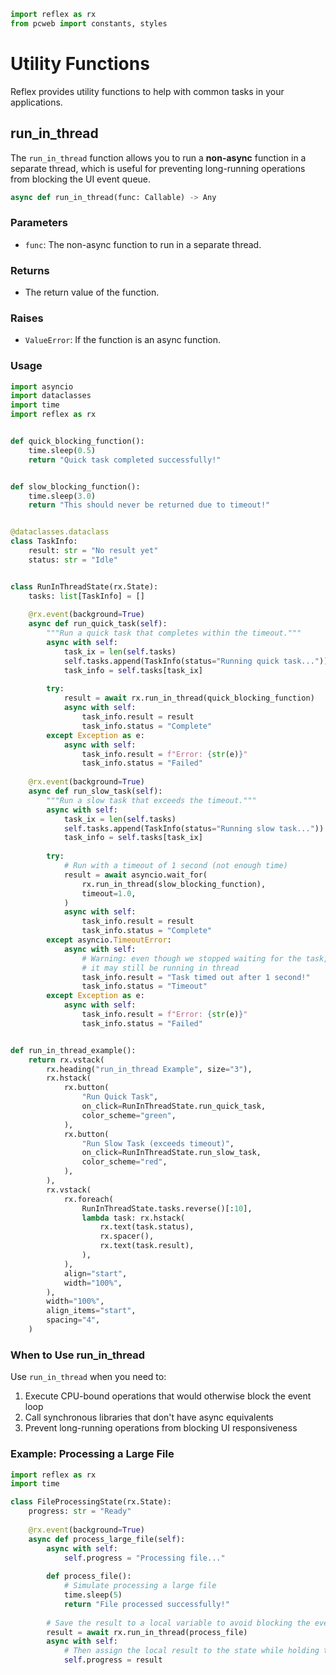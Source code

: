 ```python exec
import reflex as rx
from pcweb import constants, styles
```

# Utility Functions

Reflex provides utility functions to help with common tasks in your applications.

## run_in_thread

The `run_in_thread` function allows you to run a **non-async** function in a separate thread, which is useful for preventing long-running operations from blocking the UI event queue.

```python
async def run_in_thread(func: Callable) -> Any
```

### Parameters

- `func`: The non-async function to run in a separate thread.

### Returns

- The return value of the function.

### Raises

- `ValueError`: If the function is an async function.

### Usage

```python demo exec id=run_in_thread_demo
import asyncio
import dataclasses
import time
import reflex as rx


def quick_blocking_function():
    time.sleep(0.5)
    return "Quick task completed successfully!"


def slow_blocking_function():
    time.sleep(3.0)
    return "This should never be returned due to timeout!"


@dataclasses.dataclass
class TaskInfo:
    result: str = "No result yet"
    status: str = "Idle"


class RunInThreadState(rx.State):
    tasks: list[TaskInfo] = []
    
    @rx.event(background=True)
    async def run_quick_task(self):
        """Run a quick task that completes within the timeout."""
        async with self:
            task_ix = len(self.tasks)
            self.tasks.append(TaskInfo(status="Running quick task..."))
            task_info = self.tasks[task_ix]
        
        try:
            result = await rx.run_in_thread(quick_blocking_function)
            async with self:
                task_info.result = result
                task_info.status = "Complete"
        except Exception as e:
            async with self:
                task_info.result = f"Error: {str(e)}"
                task_info.status = "Failed"
    
    @rx.event(background=True)
    async def run_slow_task(self):
        """Run a slow task that exceeds the timeout."""
        async with self:
            task_ix = len(self.tasks)
            self.tasks.append(TaskInfo(status="Running slow task..."))
            task_info = self.tasks[task_ix]
        
        try:
            # Run with a timeout of 1 second (not enough time)
            result = await asyncio.wait_for(
                rx.run_in_thread(slow_blocking_function),
                timeout=1.0,
            )
            async with self:
                task_info.result = result
                task_info.status = "Complete"
        except asyncio.TimeoutError:
            async with self:
                # Warning: even though we stopped waiting for the task,
                # it may still be running in thread
                task_info.result = "Task timed out after 1 second!"
                task_info.status = "Timeout"
        except Exception as e:
            async with self:
                task_info.result = f"Error: {str(e)}"
                task_info.status = "Failed"


def run_in_thread_example():
    return rx.vstack(
        rx.heading("run_in_thread Example", size="3"),
        rx.hstack(
            rx.button(
                "Run Quick Task",
                on_click=RunInThreadState.run_quick_task,
                color_scheme="green",
            ),
            rx.button(
                "Run Slow Task (exceeds timeout)",
                on_click=RunInThreadState.run_slow_task,
                color_scheme="red",
            ),
        ),
        rx.vstack(
            rx.foreach(
                RunInThreadState.tasks.reverse()[:10],
                lambda task: rx.hstack(
                    rx.text(task.status),
                    rx.spacer(),
                    rx.text(task.result),
                ),
            ),
            align="start",
            width="100%",
        ),
        width="100%",
        align_items="start",
        spacing="4",
    )
```

### When to Use run_in_thread

Use `run_in_thread` when you need to:

1. Execute CPU-bound operations that would otherwise block the event loop
2. Call synchronous libraries that don't have async equivalents
3. Prevent long-running operations from blocking UI responsiveness

### Example: Processing a Large File

```python
import reflex as rx
import time

class FileProcessingState(rx.State):
    progress: str = "Ready"
    
    @rx.event(background=True)
    async def process_large_file(self):
        async with self:
            self.progress = "Processing file..."
        
        def process_file():
            # Simulate processing a large file
            time.sleep(5)
            return "File processed successfully!"
        
        # Save the result to a local variable to avoid blocking the event loop.
        result = await rx.run_in_thread(process_file)
        async with self:
            # Then assign the local result to the state while holding the lock.
            self.progress = result
```
